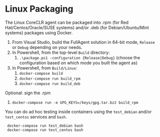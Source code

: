 # Linux Packaging

The Linux CoreCLR agent can be packaged into .rpm (for Red Hat/Centos/Oracle/SUSE systems) and/or .deb (for Debian/Ubuntu/Mint systems) packages using Docker.

1. From Visual Studio, build the FullAgent solution in 64-bit mode, `Release` or `Debug` depending on your needs.
2. In Powershell, from the top-level `Build` directory:
      1. `.\package.ps1 -configuration {Release|Debug}` (choose the configuration based on which mode you built the agent as)
3. In Powershell, from `Build/Linux`:
      1. `docker-compose build`
      2. `docker-compose run build_rpm`
      3. `docker-compose run build_deb`

Optional: sign the .rpm

1. `docker-compose run -e GPG_KEYS=/keys/gpg.tar.bz2 build_rpm`

You can do ad hoc testing inside containers using the `test_debian` and/or `test_centos` services and `bash`.

     docker-compose run test_debian bash
     docker-compose run test_centos bash
